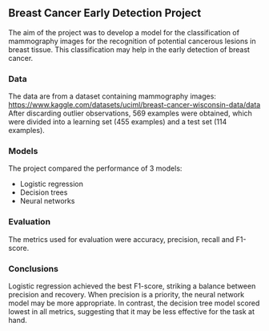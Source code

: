 ## Breast Cancer Early Detection Project

The aim of the project was to develop a model for the classification of mammography images for the recognition of potential cancerous lesions in breast tissue. This classification may help in the early detection of breast cancer.

### Data
The data are from a dataset containing mammography images:
<br>
https://www.kaggle.com/datasets/uciml/breast-cancer-wisconsin-data/data
<br>
After discarding outlier observations, 569 examples were obtained, which were divided into a learning set (455 examples) and a test set (114 examples).

### Models
The project compared the performance of 3 models:
- Logistic regression
- Decision trees
- Neural networks

### Evaluation
The metrics used for evaluation were accuracy, precision, recall and F1-score. 

### Conclusions
Logistic regression achieved the best F1-score, striking a balance between precision and recovery. When precision is a priority, the neural network model may be more appropriate. In contrast, the decision tree model scored lowest in all metrics, suggesting that it may be less effective for the task at hand.
